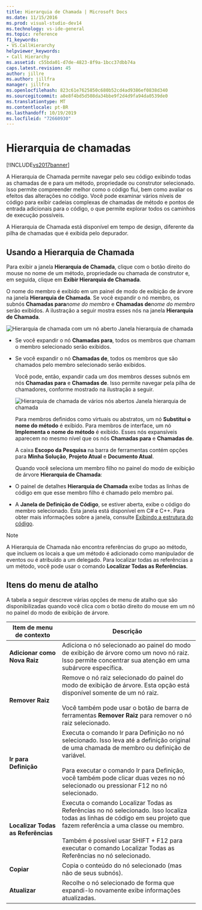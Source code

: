 ```yaml
---
title: Hierarquia de Chamada | Microsoft Docs
ms.date: 11/15/2016
ms.prod: visual-studio-dev14
ms.technology: vs-ide-general
ms.topic: reference
f1_keywords:
- VS.CallHierarchy
helpviewer_keywords:
- Call Hierarchy
ms.assetid: c55bda01-d7de-4823-8f9a-1bcc37dbb74a
caps.latest.revision: 45
author: jillre
ms.author: jillfra
manager: jillfra
ms.openlocfilehash: 823c61e7625850c680b52cd4ad9386ef0838d340
ms.sourcegitcommit: a8e8f4bd5d508da34bbe9f2d4d9fa94da0539de0
ms.translationtype: MT
ms.contentlocale: pt-BR
ms.lasthandoff: 10/19/2019
ms.locfileid: "72660930"
---
```

# <a name="call-hierarchy"></a>Hierarquia de chamadas
[!INCLUDE[vs2017banner](../../includes/vs2017banner.md)]

A Hierarquia de Chamada permite navegar pelo seu código exibindo todas as chamadas de e para um método, propriedade ou construtor selecionado. Isso permite compreender melhor como o código flui, bem como avaliar os efeitos das alterações no código. Você pode examinar vários níveis de código para exibir cadeias complexas de chamadas de método e pontos de entrada adicionais para o código, o que permite explorar todos os caminhos de execução possíveis.

 A Hierarquia de Chamada está disponível em tempo de design, diferente da pilha de chamadas que é exibida pelo depurador.

## <a name="using-call-hierarchy"></a>Usando a Hierarquia de Chamada
 Para exibir a janela **Hierarquia de Chamada**, clique com o botão direito do mouse no nome de um método, propriedade ou chamada de construtor e, em seguida, clique em **Exibir Hierarquia de Chamada**.

 O nome do membro é exibido em um painel de modo de exibição de árvore na janela **Hierarquia de Chamada**. Se você expandir o nó membro, os subnós **Chamadas para**_nome do membro_ e **Chamadas de**_nome do membro_ serão exibidos. A ilustração a seguir mostra esses nós na janela **Hierarquia de Chamada**.

 ![Hierarquia de chamada com um nó aberto](../../ide/reference/media/onenode.png "OneNode") Janela hierarquia de chamada

- Se você expandir o nó **Chamadas para**, todos os membros que chamam o membro selecionado serão exibidos.

- Se você expandir o nó **Chamadas de**, todos os membros que são chamados pelo membro selecionado serão exibidos.

  Você pode, então, expandir cada um dos membros desses subnós em nós **Chamadas para** e **Chamadas de**. Isso permite navegar pela pilha de chamadores, conforme mostrado na ilustração a seguir.

  ![Hierarquia de chamada de vários nós abertos](../../ide/media/multiplenodes.png "MultipleNodes") Janela hierarquia de chamada

  Para membros definidos como virtuais ou abstratos, um nó **Substitui o nome do método** é exibido. Para membros de interface, um nó **Implementa o nome do método** é exibido. Esses nós expansíveis aparecem no mesmo nível que os nós **Chamadas para** e **Chamadas de**.

  A caixa **Escopo da Pesquisa** na barra de ferramentas contém opções para **Minha Solução**, **Projeto Atual** e **Documento Atual**.

  Quando você seleciona um membro filho no painel do modo de exibição de árvore **Hierarquia de Chamada**:

- O painel de detalhes **Hierarquia de Chamada** exibe todas as linhas de código em que esse membro filho é chamado pelo membro pai.

- A **Janela de Definição de Código**, se estiver aberta, exibe o código do membro selecionado. Esta janela está disponível em C# e C++. Para obter mais informações sobre a janela, consulte [Exibindo a estrutura do código](../../ide/viewing-the-structure-of-code.md).

> [!NOTE]
> A Hierarquia de Chamada não encontra referências do grupo ao método, que incluem os locais a que um método é adicionado como manipulador de eventos ou é atribuído a um delegado. Para localizar todas as referências a um método, você pode usar o comando **Localizar Todas as Referências**.

## <a name="shortcut-menu-items"></a>Itens do menu de atalho
 A tabela a seguir descreve várias opções de menu de atalho que são disponibilizadas quando você clica com o botão direito do mouse em um nó no painel do modo de exibição de árvore.

|Item de menu de contexto|Descrição|
|-----------------------|-----------------|
|**Adicionar como Nova Raiz**|Adiciona o nó selecionado ao painel do modo de exibição de árvore como um novo nó raiz. Isso permite concentrar sua atenção em uma subárvore específica.|
|**Remover Raiz**|Remove o nó raiz selecionado do painel do modo de exibição de árvore. Esta opção está disponível somente de um nó raiz.<br /><br /> Você também pode usar o botão de barra de ferramentas **Remover Raiz** para remover o nó raiz selecionado.|
|**Ir para Definição**|Executa o comando Ir para Definição no nó selecionado. Isso leva até a definição original de uma chamada de membro ou definição de variável.<br /><br /> Para executar o comando Ir para Definição, você também pode clicar duas vezes no nó selecionado ou pressionar F12 no nó selecionado.|
|**Localizar Todas as Referências**|Executa o comando Localizar Todas as Referências no nó selecionado. Isso localiza todas as linhas de código em seu projeto que fazem referência a uma classe ou membro.<br /><br /> Também é possível usar SHIFT + F12 para executar o comando Localizar Todas as Referências no nó selecionado.|
|**Copiar**|Copia o conteúdo do nó selecionado (mas não de seus subnós).|
|**Atualizar**|Recolhe o nó selecionado de forma que expandi-lo novamente exibe informações atualizadas.|
